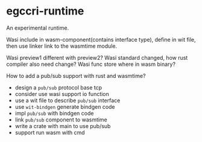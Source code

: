 # egccri-runtime
An experimental runtime.

Wasi include in wasm-component(contains interface type), define in wit file, then use linker link to the 
wasmtime module.

Wasi preview1 different with preview2? 
Wasi standard changed, how rust compiler also need change?
Wasi func store where in wasm binary?

How to add a pub/sub support with rust and wasmtime?

+ design a `pub/sub` protocol base tcp
+ consider use wasi support io function
+ use a wit file to describe `pub/sub` interface
+ use `wit-bindgen` generate bindgen code 
+ impl `pub/sub` with bindgen code
+ link `pub/sub` component to wasmtime
+ write a crate with main to use pub/sub 
+ support run wasm with cmd